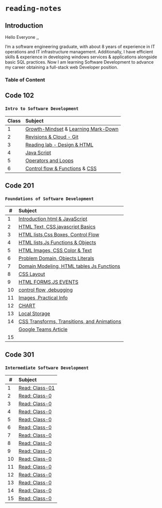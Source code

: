 # **`reading-notes`**

## Introduction

Hello Everyone ,,

I’m a software engineering graduate, with about 8 years of experience in IT operations and IT infrastructure management.
Additionally, I  have efficient skills & experience in developing windows services & applications alongside basic SQL practices.
Now I am learning  Software Development to advance my career obtaining a full-stack web Developer position.

### **Table of Content**

## Code 102 
### **`Intro to Software Development`**

| Class | Subject  | 
| ---            | :--        |   
|     1    | [Growth-Mindset](Code102/Lec1/Growth-MindSet.md) &  [Learning Mark-Down](Code102/Lec1/Learning%20Mark-Down.md)|  
|     2    | [Revisions & Cloud - Git](Code102/Lec1/Git.md) |
|     3    | [Reading lab - Design & HTML](Code102/Lec2/Lab-Reading.md)|
|     4    | [Java Script](Code102/Lec4/Lab4-Reading.md) |
|     5    | [Operators and Loops](Code102/Lec5/Operators-loops.md) |
|     6    | [Control flow & Functions](Code102/Lec6/ControlFlowandFunctions.md)  &  [CSS](Code102/Lec6/CSS.md)  |


## Code 201

### **`Foundations of Software Development`**

| # | Subject | 
| ---            | :--        |   
| 1 | [Introduction html & JavaScript](Code201/class-01.md)|  
| 2 | [HTML Text, CSS,javascript Basics](Code201/Class-02.md) |  
| 3 | [HTML lists,Css Boxes, Control Flow](Code201/class-03.md) |  
| 4 | [HTML lists,Js Functions & Objects](Code201/class-04.md) |  
| 5 | [HTML Images, CSS Color & Text](Code201/class-05.md) |
| 6 | [Problem Domain, Objects Literals](Code201/Class-06.md)  |
| 7 | [Domain Modeling, HTML tables Js Functions](Code201/class-07.md)  |
| 8 | [CSS Layout](Code201/class-08.md) |
| 9 | [HTML FORMS,JS EVENTS](Code201/class-09.md) |
| 10 | [control flow ,debugging](Code201/class-10.md) |
| 11 | [Images ,Practical Info](Code201/class-11.md) |
| 12 | [CHART](Code201/class-12.md) |
| 13 | [Local Storage](Code201/class-13.md) |
| 14 |  [CSS Transforms, Transitions, and Animations](Code201/class-14a.md) |
|    |  [Google Teams Article](Code201/class-14b.md) |
| 15 |  []() |


## Code 301

### **`Intermediate Software Development`**

| # | Subject | 
| ---            | :--        |   
| 1 | [Read: Class-01](Code301/class-01.md)|  
| 2 | [Read: Class-0](Code301/Class-02.md) |  
| 3 | [Read: Class-0](Code301/class-03.md) |  
| 4 | [Read: Class-0](Code301/class-04.md) |  
| 5 | [Read: Class-0](Code301/class-05.md) |
| 6 | [Read: Class-0](Code301/Class-06.md)  |
| 7 | [Read: Class-0](Code301/class-07.md)  |
| 8 | [Read: Class-0](Code301/class-08.md) |
| 9 | [Read: Class-0](Code301/class-09.md) |
| 10 | [Read: Class-0](Code301/class-10.md) |
| 11 | [Read: Class-0](Code301/class-11.md) |
| 12 | [Read: Class-0](Code301/class-12.md) |
| 13 | [Read: Class-0](Code301/class-13.md) |
| 14 | [Read: Class-0](Code301/class-14.md) |
| 15 | [Read: Class-0](Code301/class-15.md) |

